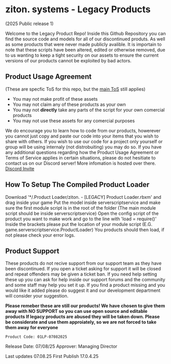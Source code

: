 # ziton. systems - Legacy Products
(2025 Public release 1)

Welcome to the Legacy Product Repo! Inside this Github Repository you can find the source code and models for all of our discontinued produts.
As well as some products that were never made publicly avalible. It is importain to note that these scripts have been altered, edited or otherwise
removed, due to us wanting to keep a tight security on our assets to ensure the current versions of our products cannot be exploited by bad actors.

## Product Usage Agreement
(These are specfic ToS for this repo, but the [main ToS](https://docs.google.com/document/d/e/2PACX-1vQrYdjBOVTrZOox3UYKURzosHs8NK6oCFpxVO5-E8RurJE9FfEl7LHTqC_5U5aQPg/pub) still applies)

- You may not make profit of these assets
- You may not claim any of these products as your own
- You may not **directly** take any parts of the script for your own comercial products
- You may not use these assets for any comercial purposes

We do encourage you to learn how to code from our products, howerever you cannot just copy and paste
our code into your items that you wish to share with others. If you wish to use our code for a project only yourself
or group will be using internaly (not distrobuiting) you may do so. If you have any additional questions regarding how 
the Product Usage Agreement or Terms of Service applies in certain situations, please do not
hesitiate to contact us on our Discord server! More infomation is hosted over there. [Discord Invite](https://discord.gg/YGX7KeppMz)

## How To Setup The Compiled Product Loader

Download '*/.Product Loader/ziton. - [LEGACY] Product Loader.rbxm' and drag inside your game
Put the model inside serverscriptservice and make sure the first module script is in the root of the folder
(The main module script should be inside serverscriptservice)
Open the config script of the product you want to make work and go to the line with 'load = require()'
Inside the brackets please put the location of your module script (E.G. game.serverscriptservice.ProductLoader)
You products should then load, if not please check your error logs. 

## Product Support

These products do not recive support from our support team as they have been discontinued. If you
open a ticket asking for support it will be closed and repeat offenders may be given a ticket ban. If you need
help setting these up you can ask for help inside our support forums and the community and some staff may help you set it up.
If you find a product missing and you would like it added please do suggest it and our development department will consider your suggestion.

**Please remeber these are still our products! We have chosen to give them away with NO SUPPORT so you can use open source and editable products
If legacy products are abused they will be taken down. Please be considerate and use them approiately, so we are not forced to take them away for everyone**
```
Product Code: 01LP-07082025
```
Release Date: 07/08/25
Approver: Managing Director

Last updates 07.08.25
First Publish 17.0.4.25
